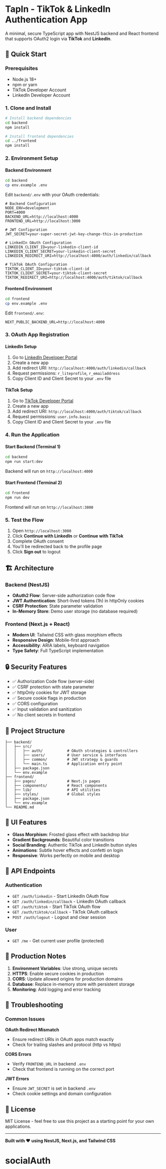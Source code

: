 # TapIn - TikTok & LinkedIn Authentication App

A minimal, secure TypeScript app with NestJS backend and React frontend that supports OAuth2 login via **TikTok** and **LinkedIn**.

## 🚀 Quick Start

### Prerequisites
- Node.js 18+ 
- npm or yarn
- TikTok Developer Account
- LinkedIn Developer Account

### 1. Clone and Install

```bash
# Install backend dependencies
cd backend
npm install

# Install frontend dependencies
cd ../frontend
npm install
```

### 2. Environment Setup

#### Backend Environment
```bash
cd backend
cp env.example .env
```

Edit `backend/.env` with your OAuth credentials:

```env
# Backend Configuration
NODE_ENV=development
PORT=4000
BACKEND_URL=http://localhost:4000
FRONTEND_URL=http://localhost:3000

# JWT Configuration
JWT_SECRET=your-super-secret-jwt-key-change-this-in-production

# LinkedIn OAuth Configuration
LINKEDIN_CLIENT_ID=your-linkedin-client-id
LINKEDIN_CLIENT_SECRET=your-linkedin-client-secret
LINKEDIN_REDIRECT_URI=http://localhost:4000/auth/linkedin/callback

# TikTok OAuth Configuration
TIKTOK_CLIENT_ID=your-tiktok-client-id
TIKTOK_CLIENT_SECRET=your-tiktok-client-secret
TIKTOK_REDIRECT_URI=http://localhost:4000/auth/tiktok/callback
```

#### Frontend Environment
```bash
cd frontend
cp env.example .env
```

Edit `frontend/.env`:
```env
NEXT_PUBLIC_BACKEND_URL=http://localhost:4000
```

### 3. OAuth App Registration

#### LinkedIn Setup
1. Go to [LinkedIn Developer Portal](https://www.linkedin.com/developers/)
2. Create a new app
3. Add redirect URI: `http://localhost:4000/auth/linkedin/callback`
4. Request permissions: `r_liteprofile`, `r_emailaddress`
5. Copy Client ID and Client Secret to your `.env` file

#### TikTok Setup
1. Go to [TikTok Developer Portal](https://developers.tiktok.com/)
2. Create a new app
3. Add redirect URI: `http://localhost:4000/auth/tiktok/callback`
4. Request permissions: `user.info.basic`
5. Copy Client ID and Client Secret to your `.env` file

### 4. Run the Application

#### Start Backend (Terminal 1)
```bash
cd backend
npm run start:dev
```
Backend will run on `http://localhost:4000`

#### Start Frontend (Terminal 2)
```bash
cd frontend
npm run dev
```
Frontend will run on `http://localhost:3000`

### 5. Test the Flow
1. Open `http://localhost:3000`
2. Click **Continue with LinkedIn** or **Continue with TikTok**
3. Complete OAuth consent
4. You'll be redirected back to the profile page
5. Click **Sign out** to logout

## 🏗️ Architecture

### Backend (NestJS)
- **OAuth2 Flow**: Server-side authorization code flow
- **JWT Authentication**: Short-lived tokens (1h) in httpOnly cookies
- **CSRF Protection**: State parameter validation
- **In-Memory Store**: Demo user storage (no database required)

### Frontend (Next.js + React)
- **Modern UI**: Tailwind CSS with glass morphism effects
- **Responsive Design**: Mobile-first approach
- **Accessibility**: ARIA labels, keyboard navigation
- **Type Safety**: Full TypeScript implementation

## 🔒 Security Features

- ✅ Authorization Code flow (server-side)
- ✅ CSRF protection with state parameter
- ✅ httpOnly cookies for JWT storage
- ✅ Secure cookie flags in production
- ✅ CORS configuration
- ✅ Input validation and sanitization
- ✅ No client secrets in frontend

## 📁 Project Structure

```
├── backend/
│   ├── src/
│   │   ├── auth/           # OAuth strategies & controllers
│   │   ├── users/          # User service & interfaces
│   │   ├── common/         # JWT strategy & guards
│   │   └── main.ts         # Application entry point
│   ├── package.json
│   └── env.example
├── frontend/
│   ├── pages/              # Next.js pages
│   ├── components/         # React components
│   ├── lib/                # API utilities
│   ├── styles/             # Global styles
│   ├── package.json
│   └── env.example
└── README.md
```

## 🎨 UI Features

- **Glass Morphism**: Frosted glass effect with backdrop blur
- **Gradient Backgrounds**: Beautiful color transitions
- **Social Branding**: Authentic TikTok and LinkedIn button styles
- **Animations**: Subtle hover effects and confetti on login
- **Responsive**: Works perfectly on mobile and desktop

## 🔧 API Endpoints

### Authentication
- `GET /auth/linkedin` - Start LinkedIn OAuth flow
- `GET /auth/linkedin/callback` - LinkedIn OAuth callback
- `GET /auth/tiktok` - Start TikTok OAuth flow  
- `GET /auth/tiktok/callback` - TikTok OAuth callback
- `POST /auth/logout` - Logout and clear session

### User
- `GET /me` - Get current user profile (protected)

## 🚨 Production Notes

1. **Environment Variables**: Use strong, unique secrets
2. **HTTPS**: Enable secure cookies in production
3. **CORS**: Update allowed origins for production domains
4. **Database**: Replace in-memory store with persistent storage
5. **Monitoring**: Add logging and error tracking

## 🐛 Troubleshooting

### Common Issues

**OAuth Redirect Mismatch**
- Ensure redirect URIs in OAuth apps match exactly
- Check for trailing slashes and protocol (http vs https)

**CORS Errors**
- Verify `FRONTEND_URL` in backend `.env`
- Check that frontend is running on the correct port

**JWT Errors**
- Ensure `JWT_SECRET` is set in backend `.env`
- Check cookie settings and domain configuration

## 📝 License

MIT License - feel free to use this project as a starting point for your own applications.

---

**Built with ❤️ using NestJS, Next.js, and Tailwind CSS**
# socialAuth
